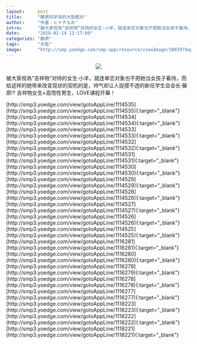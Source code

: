 ```yaml
---
layout:     post
title:      "藤原同学说的大抵都对"
author:     "作者：ヒナチなお"
intro:      "被大家视為“吉祥物”对待的女生·小羊，就连单恋对象也不把她当女孩子看待，而给这样的她带来改变现状的契机的是，帅气却让人捉摸不透的新任学生会会长·藤原!? 吉祥物女生×高悟性男生，LOVE课程开幕！"
date:       "2018-02-14 12:17:09"
categories: "藤原"
tags:       "大抵"
image:      "http://smp.yoedge.com/smp-app/resource/viewImage/1003979appline.png"
---
```

<div style="text-align: center">
<p><img src="http://smp.yoedge.com/smp-app/resource/viewImage/1003979appline.png"/></p>
</div>
<p class="post-meta">
<span>被大家视為“吉祥物”对待的女生·小羊，就连单恋对象也不把她当女孩子看待，而给这样的她带来改变现状的契机的是，帅气却让人捉摸不透的新任学生会会长·藤原!? 吉祥物女生×高悟性男生，LOVE课程开幕！</span>
</p>
[http://smp3.yoedge.com/view/gotoAppLine/1114535](http://smp3.yoedge.com/view/gotoAppLine/1114535){:target="_blank"}
[http://smp3.yoedge.com/view/gotoAppLine/1114534](http://smp3.yoedge.com/view/gotoAppLine/1114534){:target="_blank"}
[http://smp3.yoedge.com/view/gotoAppLine/1114533](http://smp3.yoedge.com/view/gotoAppLine/1114533){:target="_blank"}
[http://smp3.yoedge.com/view/gotoAppLine/1114532](http://smp3.yoedge.com/view/gotoAppLine/1114532){:target="_blank"}
[http://smp3.yoedge.com/view/gotoAppLine/1114531](http://smp3.yoedge.com/view/gotoAppLine/1114531){:target="_blank"}
[http://smp3.yoedge.com/view/gotoAppLine/1114530](http://smp3.yoedge.com/view/gotoAppLine/1114530){:target="_blank"}
[http://smp3.yoedge.com/view/gotoAppLine/1114529](http://smp3.yoedge.com/view/gotoAppLine/1114529){:target="_blank"}
[http://smp3.yoedge.com/view/gotoAppLine/1114528](http://smp3.yoedge.com/view/gotoAppLine/1114528){:target="_blank"}
[http://smp3.yoedge.com/view/gotoAppLine/1114527](http://smp3.yoedge.com/view/gotoAppLine/1114527){:target="_blank"}
[http://smp3.yoedge.com/view/gotoAppLine/1114526](http://smp3.yoedge.com/view/gotoAppLine/1114526){:target="_blank"}
[http://smp3.yoedge.com/view/gotoAppLine/1114525](http://smp3.yoedge.com/view/gotoAppLine/1114525){:target="_blank"}
[http://smp3.yoedge.com/view/gotoAppLine/1116281](http://smp3.yoedge.com/view/gotoAppLine/1116281){:target="_blank"}
[http://smp3.yoedge.com/view/gotoAppLine/1116280](http://smp3.yoedge.com/view/gotoAppLine/1116280){:target="_blank"}
[http://smp3.yoedge.com/view/gotoAppLine/1116279](http://smp3.yoedge.com/view/gotoAppLine/1116279){:target="_blank"}
[http://smp3.yoedge.com/view/gotoAppLine/1116278](http://smp3.yoedge.com/view/gotoAppLine/1116278){:target="_blank"}
[http://smp3.yoedge.com/view/gotoAppLine/1116277](http://smp3.yoedge.com/view/gotoAppLine/1116277){:target="_blank"}
[http://smp3.yoedge.com/view/gotoAppLine/1118223](http://smp3.yoedge.com/view/gotoAppLine/1118223){:target="_blank"}
[http://smp3.yoedge.com/view/gotoAppLine/1118222](http://smp3.yoedge.com/view/gotoAppLine/1118222){:target="_blank"}
[http://smp3.yoedge.com/view/gotoAppLine/1118221](http://smp3.yoedge.com/view/gotoAppLine/1118221){:target="_blank"}


